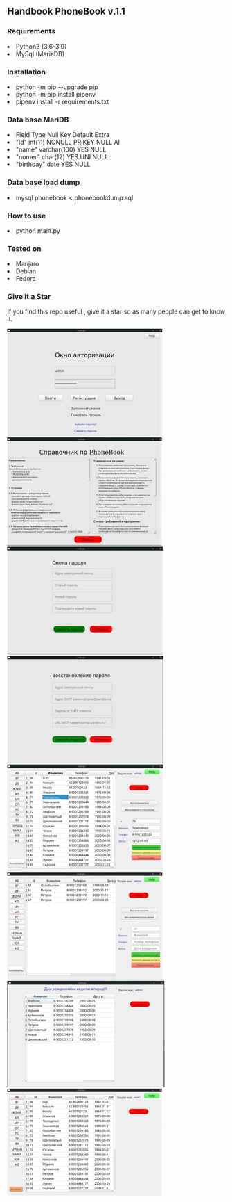 <h2>Handbook PhoneBook v.1.1</h2>

<h3>Requirements</h3>
    <li>Python3 (3.6-3.9)</li>
    <li>MySql (MariaDB)</li>
    
<h3>Installation</h3>
 <li>python -m pip --upgrade pip</li>
 <li>python -m pip install pipenv</li>  
 <li>pipenv install -r requirements.txt</li>
   
<h3>Data base MariDB</h3>

 <li>Field       Type         Null     Key     Default  Extra</li>                                                              
 <li>"id"        int(11)      NONULL   PRIKEY  NULL     AI   </li>                                                               
 <li>"name"      varchar(100) YES              NULL          </li>                                                              
 <li>"nomer"     char(12)     YES      UNI     NULL          </li>                                                              
 <li>"birthday"  date         YES              NULL          </li>                                                              

<h3>Data base load dump</h3>
<li>mysql  phonebook < phonebookdump.sql</li>

<h3>How to use</h3>
<li>python  main.py</li>

<h3>Tested on</h3>
    <li>Manjaro</li>
    <li>Debian</li>
    <li>Fedora</li>

<h3>Give it a Star</h3>
If you find this repo useful , 
give it a star so as many people can get to know it.


![alt text](screenshots/1-1.jpg "Описание будет тут")
![alt text](screenshots/15.jpg "Описание будет тут")
![alt text](screenshots/6.jpg "Описание будет тут")
![alt text](screenshots/9.jpg "Описание будет тут")
![alt text](screenshots/2.jpg "Описание будет тут")
![alt text](screenshots/11.jpg "Описание будет тут")
![alt text](screenshots/4.jpg "Описание будет тут")
![alt text](screenshots/2-1.jpg "Описание будет тут")

